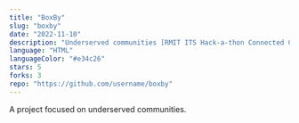 ```yaml
---
title: "BoxBy"
slug: "boxby"
date: "2022-11-10"
description: "Underserved communities [RMIT ITS Hack-a-thon Connected Communities 2019 | First Prize Winner (Trip to Silicon Valley, SFO / valued at $18,000+)]"
language: "HTML"
languageColor: "#e34c26"
stars: 5
forks: 3
repo: "https://github.com/username/boxby"
---
```

A project focused on underserved communities.
